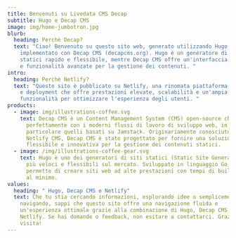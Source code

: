 ```yaml
---
title: Benvenuti su Livedata CMS Decap
subtitle: Hugo e Decap CMS
image: img/home-jumbotron.jpg
blurb:
  heading: Perchè Decap?
  text: "Ciao! Benvenuto su questo sito web, generato utilizzando Hugo e
    implementato con Decap CMS (decapcms.org). Hugo è un generatore di siti
    statici rapido e flessibile, mentre Decap CMS offre un'interfaccia intuitiva
    e funzionalità avanzate per la gestione dei contenuti. "
intro:
  heading: Perchè Netlify?
  text: "Questo sito è pubblicato su Netlify, una rinomata piattaforma di hosting
    e deployment che offre prestazioni elevate, scalabilità e un'ampia gamma di
    funzionalità per ottimizzare l'esperienza degli utenti. "
products:
  - image: img/illustrations-coffee.svg
    text: Decap CMS è un Content Management System (CMS) open-source che si integra
      perfettamente con i moderni flussi di lavoro di sviluppo web, in
      particolare quelli basati su Jamstack. Originariamente conosciuto come
      Netlify CMS, Decap CMS è stato progettato per fornire una soluzione
      flessibile e innovativa per la gestione dei contenuti statici.
  - image: /img/illustrations-coffee-gear.svg
    text: Hugo è uno dei generatori di siti statici (Static Site Generators, SSG)
      più veloci e flessibili sul mercato. Sviluppato in linguaggio Go, Hugo
      permette di creare siti web ad alte prestazioni con tempi di build ridotti
      al minimo.
values:
  heading: " Hugo, Decap CMS e Netlify"
  text: Che tu stia cercando informazioni, esplorando idee o semplicemente
    navigando, sappi che questo sito offre una navigazione fluida e
    un'esperienza ottimale grazie alla combinazione di Hugo, Decap CMS e
    Netlify. Se hai domande o feedback, non esitare a contattarci. Grazie per la
    visita!
---
```

